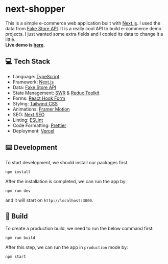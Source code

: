 # next-shopper

This is a simple e-commerce web application built with [Next.js](https://nextjs.org/). I used the data from [Fake Store API](https://fakestoreapi.com/). It is a really cool API to build e-commerce demo projects. I just wanted some extra fields and I copied its data to change it a little.  
**Live demo is [here](https://next-shopper.vercel.app/).**

## 💻 Tech Stack

- Language: [TypeScript](https://www.typescriptlang.org/)
- Framework: [Next.js](https://nextjs.org/)
- Data: [Fake Store API](https://fakestoreapi.com/)
- State Management: [SWR](https://swr.vercel.app/) & [Redux Toolkit](https://redux-toolkit.js.org/)
- Forms: [React Hook Form](https://react-hook-form.com/)
- Styling: [Tailwind CSS](https://tailwindcss.com/)
- Animations: [Framer Motion](https://www.framer.com/motion/)
- SEO: [Next SEO](https://github.com/garmeeh/next-seo)
- Linting: [ESLint](https://eslint.org/)
- Code Formatting: [Prettier](https://prettier.io/)
- Deployment: [Vercel](https://vercel.com/)

## ⌨️ Development

To start development, we should install our packages first.

```
npm install
```

After the installation is completed, we can run the app by:

```
npm run dev
```

and it will start on `http://localhost:3000`.

## 🚀 Build

To create a production build, we need to run the below command first:

```
npm run build
```

After this step, we can run the app in `production` mode by:

```
npm start
```
